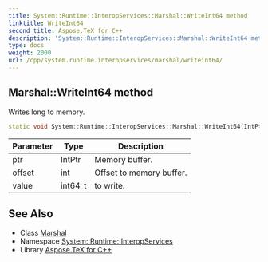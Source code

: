 ```yaml
---
title: System::Runtime::InteropServices::Marshal::WriteInt64 method
linktitle: WriteInt64
second_title: Aspose.TeX for C++
description: 'System::Runtime::InteropServices::Marshal::WriteInt64 method. Writes long to memory in C++.'
type: docs
weight: 2000
url: /cpp/system.runtime.interopservices/marshal/writeint64/
---
```

## Marshal::WriteInt64 method


Writes long to memory.

```cpp
static void System::Runtime::InteropServices::Marshal::WriteInt64(IntPtr ptr, int offset, int64_t value)
```


| Parameter | Type | Description |
| --- | --- | --- |
| ptr | IntPtr | Memory buffer. |
| offset | int | Offset to memory buffer. |
| value | int64_t | to write. |

## See Also

* Class [Marshal](../)
* Namespace [System::Runtime::InteropServices](../../)
* Library [Aspose.TeX for C++](../../../)
